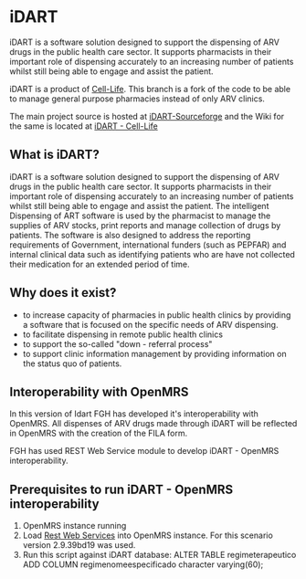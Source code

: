 iDART
======
iDART is a software solution designed to support the dispensing of ARV drugs in the public health care sector. It supports pharmacists in their important role of dispensing accurately to an increasing number of patients whilst still being able to engage and assist the patient.

iDART is a product of [Cell-Life](http://www.cell-life.org/).
This branch is a fork of the code to be able to manage general purpose pharmacies instead of only ARV clinics.

The main project source is hosted at [iDART-Sourceforge](http://sourceforge.net/projects/idart/) and the Wiki for the same is located at [iDART - Cell-Life](http://wiki.cell-life.org/display/IDART)

What is iDART?
--
iDART is a software solution designed to support the dispensing of ARV drugs in the public health care sector. It supports pharmacists in their important role of dispensing accurately to an increasing number of patients whilst still being able to engage and assist the patient.
The intelligent Dispensing of ART software is used by the pharmacist to manage the supplies of ARV stocks, print reports and manage collection of drugs by patients. The software is also designed to address the reporting requirements of Government, international funders (such as PEPFAR) and internal clinical data such as identifying patients who are have not collected their medication for an extended period of time.

Why does it exist?
--
* to increase capacity of pharmacies in public health clinics by providing a software that is focused on the specific needs of ARV dispensing.
* to facilitate dispensing in remote public health clinics
* to support the so-called "down - referral process"
* to support clinic information management by providing information on the status quo of patients.

Interoperability with OpenMRS
--
In this version of Idart FGH has developed it's interoperability with OpenMRS. All dispenses of ARV drugs made through iDART will be reflected in OpenMRS with the creation of the FILA form.

FGH has used REST Web Service module to develop iDART - OpenMRS interoperability.

Prerequisites to run iDART - OpenMRS interoperability
--
1. OpenMRS instance running
2. Load [Rest Web Services](https://modules.openmrs.org/#/show/153/webservices-rest) into OpenMRS instance. For this scenario version 2.9.39bd19 was used.
3. Run this script against iDART database: ALTER TABLE regimeterapeutico ADD COLUMN regimenomeespecificado character varying(60);  
